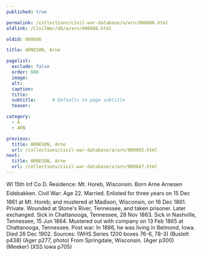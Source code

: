 ```yaml
---
published: true

permalink: /collections/civil-war-database/a/arn/000686.html
oldlink: /CivilWar/db/a/arn/000686.html

oldid: 000686

title: ARNESON, Arne

pagelist:
  exclude: false
  order: 686
  image: 
  alt:
  caption:
  title:
  subtitle:      # Defaults to page subtitle
  teaser:

category: 
  - A 
  - ARN

previous:
  title: ARNESON, Arne
  url: /collections/civil-war-database/a/arn/000685.html  
next:
  title: ARNESON, Arne
  url: /collections/civil-war-database/a/arn/000687.html   
---
```

WI 15th Inf Co D. Residence: Mt. Horeb, Wisconsin. Born &#147;Arne Arnesen Eidebakken&#148;. Civil War: Age 22. Married. Enlisted for three years on 15 Dec 1861 at Mt. Horeb; and mustered at Madison, Wisconsin, on 16 Dec 1861. Private. Wounded at Stone&#39;s River, Tennessee, and taken prisoner. Later exchanged. Sick in Chattanooga, Tennessee, 28 Nov 1863. Sick in Nashville, Tennessee, 15 Jun 1864. Mustered out with company on 13 Feb 1865 at Chattanooga, Tennessee. Post war: In 1886, he was living in Belmond, Iowa. Died 26 Dec 1902. Sources: (WHS Series 1200 boxes 76-6, 78-3) (Buslett p438) (Ager p277, photo) From Springdale, Wisconsin. (Ager p300) (Meeker) (XSS Iowa p705)